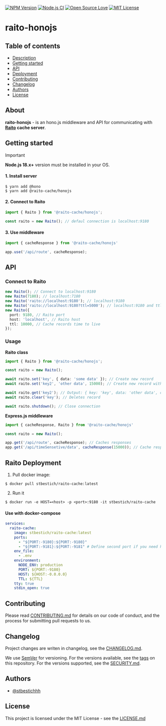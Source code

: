 [![NPM Version](https://img.shields.io/npm/v/@raito-cache/honojs)](https://www.npmjs.com/package/@raito-cache/honojs)
[![Node.js CI](https://github.com/stbestichhh/raito-honojs/actions/workflows/node.js.yml/badge.svg)](https://github.com/stbestichhh/raito-honojs/actions/workflows/node.js.yml)
[![Open Source Love](https://badges.frapsoft.com/os/v1/open-source.svg?v=103)](https://github.com/ellerbrock/open-source-badges/)
[![MIT License](https://img.shields.io/badge/License-MIT-green.svg)](LICENSE)

# raito-honojs

## Table of contents

* [Description](#about)
* [Getting started](#getting-started)
* [API](#api)
* [Deployment](#deployment)
* [Contributing](#contributing)
* [Changelog](#changelog)
* [Authors](#authors)
* [License](#license)

## About

**raito-honojs** - is an hono.js middleware and API for communicating with **[Raito](https://github.com/stbestichhh/raito-cache) cache server**.

## Getting started

> [!IMPORTANT]
> **Node.js 18.x+** version must be installed in your OS.

#### 1. Install server
  ```shell
  $ yarn add @hono
  $ yarn add @raito-cache/honojs
  ```

#### 2. Connect to Raito
```typescript
import { Raito } from '@raito-cache/honojs';

const raito = new Raito(); // defaul connection is localhost:9180
```

#### 3. Use middleware
```typescript
import { cacheResponse } from '@raito-cache/honojs'

app.use('/api/route', cacheResponse);
```

## API

### Connect to Raito
```typescript
new Raito(); // Connect to localhost:9180
new Raito(7180); // localhost:7180
new Raito('raito://localhost:9180'); // localhost:9180
new Raito('raito://localhost:9180?ttl=5000'); // localhost:9180 and ttl 5s
new Raito({
  port: 9180, // Raito port
  host: 'localhost', // Raito host
  ttl: 10000, // Cache records time to live
});
```

### Usage

**Raito class**
```typescript
import { Raito } from '@raito-cache/honojs';

const raito = new Raito();

await raito.set('key', { data: 'some data' }); // Create new record
await raito.set('key2', 'other data', 15000); // Create new record with 15s ttl

await raito.get('key2'); // Output: { key: 'key', data: 'other data', createdAt: Date, ttl: 15000 }
await raito.clear('key'); // Deletes record

await raito.shutdown(); // Close connection
```

**Express.js middleware**
```typescript
import { cacheResponse, Raito } from '@raito-cache/honojs'

const raito = new Raito();

app.get('/api/route', cacheResponse); // Caches responses
app.get('/api/timeSensetive/data', cacheResponse(15000)); // Cache response with setting record ttl
```

## Raito Deployment
1. Pull docker image:
  ```shell
  $ docker pull stbestich/raito-cache:latest
  ```
2. Run it
  ```shell
  $ docker run -e HOST=<host> -p <port>:9180 -it stbestich/raito-cache
  ```

#### Use with docker-compose
```yaml
services:
  raito-cache:
    image: stbestich/raito-cache:latest
    ports:
      - "${PORT:-9180}:${PORT:-9180}"
      - "${PORT:-9181}:${PORT:-9181" # Define second port if you need http proxy
    env_file:
      - .env
    environment:
      NODE_ENV: production
      PORT: ${PORT:-9180}
      HOST: ${HOST:-0.0.0.0}
      TTL: ${TTL}
    tty: true
    stdin_open: true
```

## Contributing

Please read [CONTRIBUTING.md](CONTRIBUTING.md) for details on our code of conduct, and the process for submitting pull requests to us.

## Changelog

Project changes are writen in changelog, see the [CHANGELOG.md](CHANGELOG.md).

We use [SemVer](https://semver.org/) for versioning.
For the versions available, see the [tags](https://github.com/stbestichhh/raito-expressjs/tags) on this repository.
For the versions supported, see the [SECURITY.md](SECURITY.md).

## Authors

- [@stbestichhh](https://www.github.com/stbestichhh)

## License

This project is licensed under the MIT License - see the [LICENSE.md](LICENSE)

